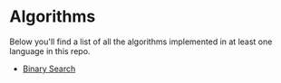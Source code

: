 # Algorithms

Below you'll find a list of all the algorithms implemented in at least one language in this repo.

- [Binary Search](algorithms/binary-search.md)
